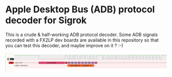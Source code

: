 # Apple Desktop Bus (ADB) protocol decoder for Sigrok

This is a crude & half-working ADB protocol decoder. Some ADB signals recorded with a FX2LP dev boards are available in this repository so that you can test this decoder, and maybe improve on it ? :-)

![An example of what you can do with ADBsigrok](screenshot.png)

